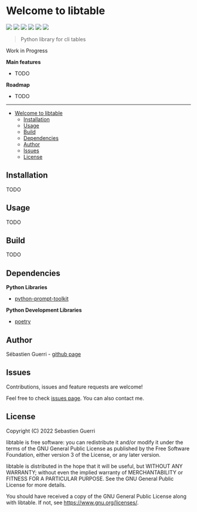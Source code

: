 # Welcome to libtable

[![](https://badgen.net/github/release/sguerri/libtable)](https://github.com/sguerri/libtable/releases/)
[![](https://img.shields.io/github/workflow/status/sguerri/libtable/Build/v0.2.2)](https://github.com/sguerri/libtable/actions/workflows/build.yml)
[![](https://badgen.net/github/license/sguerri/libtable)](https://www.gnu.org/licenses/)
[![](https://badgen.net/pypi/v/libtable)](https://pypi.org/project/libtable/)
[![](https://badgen.net/pypi/python/libtable)](#)
[![](https://badgen.net/badge/Open%20Source%20%3F/Yes%21/blue?icon=github)](#)

> Python library for cli tables

Work in Progress

**Main features**
* TODO

**Roadmap**
* TODO

---

- [Welcome to libtable](#welcome-to-libtable)
  * [Installation](#installation)
  * [Usage](#usage)
  * [Build](#build)
  * [Dependencies](#dependencies)
  * [Author](#author)
  * [Issues](#issues)
  * [License](#license)

## Installation

TODO

## Usage

TODO

## Build

TODO

## Dependencies

**Python Libraries**
- [python-prompt-toolkit](https://github.com/prompt-toolkit/python-prompt-toolkit)

**Python Development Libraries**
- [poetry](https://python-poetry.org/)

## Author

Sébastien Guerri - [github page](https://github.com/sguerri)

## Issues

Contributions, issues and feature requests are welcome!

Feel free to check [issues page](https://github.com/sguerri/libtable/issues). You can also contact me.

## License

Copyright (C) 2022 Sebastien Guerri

libtable is free software: you can redistribute it and/or modify it under the terms of the GNU General Public License as published by the Free Software Foundation, either version 3 of the License, or any later version.

libtable is distributed in the hope that it will be useful, but WITHOUT ANY WARRANTY; without even the implied warranty of MERCHANTABILITY or FITNESS FOR A PARTICULAR PURPOSE. See the GNU General Public License for more details.

You should have received a copy of the GNU General Public License along with libtable. If not, see <https://www.gnu.org/licenses/>.